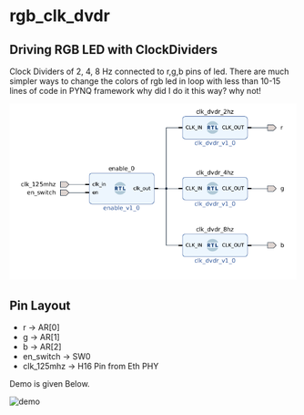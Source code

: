 # rgb_clk_dvdr
## Driving RGB LED with ClockDividers

Clock Dividers of 2, 4, 8 Hz connected to r,g,b pins of led. 
There are much simpler ways to change the colors of rgb led in loop with less than 10-15 lines of code in PYNQ framework
why did I do it this way? why not!

![schmatics](image.png)
## Pin Layout

* r -> AR[0]
* g -> AR[1]
* b -> AR[2]
* en_switch -> SW0
* clk_125mhz -> H16 Pin from Eth PHY

Demo is given Below.

![demo](display.gif)
